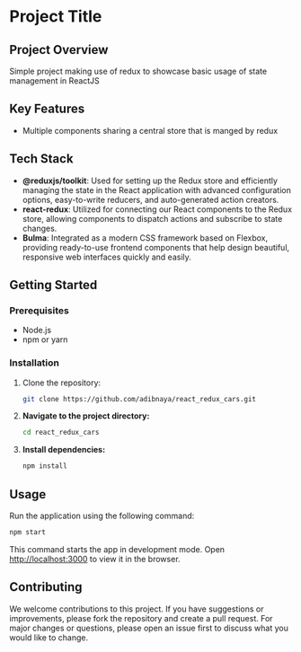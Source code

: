 # Project Title

## Project Overview

Simple project making use of redux to showcase basic usage of state management in ReactJS

## Key Features

- Multiple components sharing a central store that is manged by redux

## Tech Stack

- **@reduxjs/toolkit**: Used for setting up the Redux store and efficiently managing the state in the React application with advanced configuration options, easy-to-write reducers, and auto-generated action creators.
- **react-redux**: Utilized for connecting our React components to the Redux store, allowing components to dispatch actions and subscribe to state changes.
- **Bulma**: Integrated as a modern CSS framework based on Flexbox, providing ready-to-use frontend components that help design beautiful, responsive web interfaces quickly and easily.

## Getting Started

### Prerequisites

- Node.js
- npm or yarn

### Installation

1. Clone the repository:
    ```bash
    git clone https://github.com/adibnaya/react_redux_cars.git
    ```

2.  **Navigate to the project directory:**

    ```bash
    cd react_redux_cars
    ```

3.  **Install dependencies:**

    ```bash
    npm install
    ```


Usage
-----

Run the application using the following command:

```bash
npm start
```

This command starts the app in development mode. Open [http://localhost:3000](http://localhost:3000) to view it in the browser.


Contributing
------------

We welcome contributions to this project. If you have suggestions or improvements, please fork the repository and create a pull request. For major changes or questions, please open an issue first to discuss what you would like to change.
